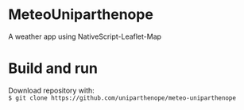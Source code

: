 # MeteoUniparthenope
A weather app using NativeScript-Leaflet-Map

# Build and run
Download repository with:  
`$ git clone https://github.com/uniparthenope/meteo-uniparthenope`

